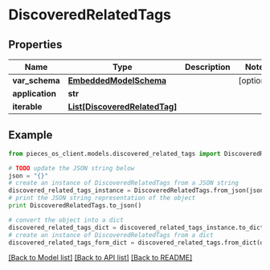 # DiscoveredRelatedTags


## Properties

Name | Type | Description | Notes
------------ | ------------- | ------------- | -------------
**var_schema** | [**EmbeddedModelSchema**](EmbeddedModelSchema.md) |  | [optional] 
**application** | **str** |  | 
**iterable** | [**List[DiscoveredRelatedTag]**](DiscoveredRelatedTag.md) |  | 

## Example

```python
from pieces_os_client.models.discovered_related_tags import DiscoveredRelatedTags

# TODO update the JSON string below
json = "{}"
# create an instance of DiscoveredRelatedTags from a JSON string
discovered_related_tags_instance = DiscoveredRelatedTags.from_json(json)
# print the JSON string representation of the object
print DiscoveredRelatedTags.to_json()

# convert the object into a dict
discovered_related_tags_dict = discovered_related_tags_instance.to_dict()
# create an instance of DiscoveredRelatedTags from a dict
discovered_related_tags_form_dict = discovered_related_tags.from_dict(discovered_related_tags_dict)
```
[[Back to Model list]](../README.md#documentation-for-models) [[Back to API list]](../README.md#documentation-for-api-endpoints) [[Back to README]](../README.md)


